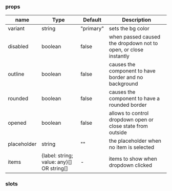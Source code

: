 ### props
| name | Type | Default | Description |
| ------------ | ------------ | ------------ | ------------ |
| variant | string | "primary" | sets the bg color |
| disabled | boolean | false | when passed caused the dropdown not to open, or close instantly |
| outline | boolean | false | causes the component to have border and no background |
| rounded | boolean | false | causes the component to have a rounded border |
| opened | boolean | false | allows to control dropdown open or close state from outside |
| placeholder | string | "" | the placeholder when no item is selected |
| items | {label: string; value: any}[] OR string[] | - | items to show when dropdown clicked |

### slots
